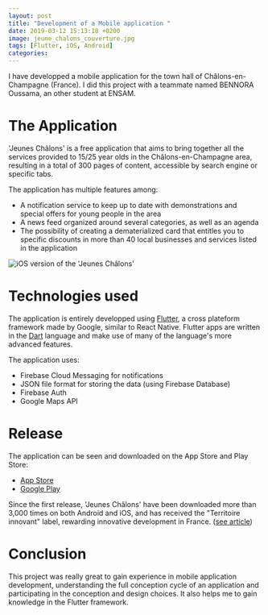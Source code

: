 ```yaml
---
layout: post
title: "Development of a Mobile application "
date: 2019-03-12 15:13:18 +0200
image: jeune_chalons_couverture.jpg
tags: [Flutter, iOS, Android]
categories: 
---
```


I have developped a mobile application for the town hall of Châlons-en-Champagne (France). I did this project with a teammate named BENNORA Oussama, an other student at ENSAM. 


# The Application

'Jeunes Châlons' is a free application that aims to bring together all the services provided to 15/25 year olds in the Châlons-en-Champagne area, resulting in a total of 300 pages of content, accessible by search engine or specific tabs. 


The application has multiple features among:
* A notification service to keep up to date with demonstrations and special offers for young people in the area
* A news feed organized around several categories, as well as an agenda
* The possibility of creating a dematerialized card that entitles you to specific discounts in more than 40 local businesses and services listed in the application


![iOS version of the 'Jeunes Châlons']({{site.baseurl}}/assets/jeunes-chalons/jeunes_chalons_screenshots.png)


# Technologies used

The application is entirely developped using [Flutter][Flutter], a cross plateform framework made by Google, similar to React Native.
Flutter apps are written in the [Dart][Dart] language and make use of many of the language's more advanced features.

The application uses:
* Firebase Cloud Messaging for notifications
* JSON file format for storing the data (using Firebase Database)
* Firebase Auth
* Google Maps API


[Flutter]: https://flutter.dev/
[Dart]: https://dart.dev/

# Release

The application can be seen and downloaded on the App Store and Play Store:
* [App Store][AppStore]
* [Google Play][GooglePLay]

[AppStore]: https://apps.apple.com/fr/app/jeunes-chalons/id1452875643
[GooglePLay]: https://play.google.com/store/apps/details?id=com.amje.jeuneinchalons

Since the first release, 'Jeunes Châlons' have been downloaded more than 3,000 times on both Android and iOS, and has received the "Territoire innovant" label, rewarding innovative development in France. ([see article][TerritoireInnovant])

[TerritoireInnovant]: http://www.lhebdoduvendredi.com/article/35485/l-appli-%C2%AB%C2%A0jeunes-chalons%C2%A0%C2%BB-labellisee-pour-son-cote-innovant




# Conclusion
This project was really great to gain experience in mobile application development, understanding the full conception cycle of an application and participating in the conception and design choices. 
It also helps me to gain knowledge in the Flutter framework. 


